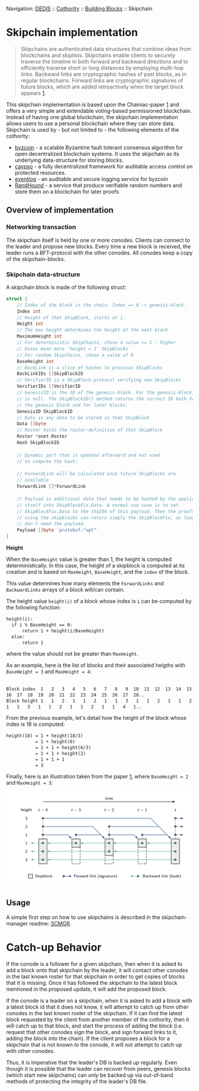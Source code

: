 Navigation: [DEDIS](https://github.com/dedis/doc/tree/master/README.md) ::
[Cothority](../README.md) ::
[Building Blocks](../doc/BuildingBlocks.md) ::
Skipchain

# Skipchain implementation

> Skipchains are authenticated data structures that combine ideas from 
> blockchains and skiplists. Skipchains enable clients
> to securely traverse the timeline in both forward and backward directions 
> and to efficiently traverse short or long distances by employing 
> multi-hop links. Backward links are cryptographic hashes of past blocks, 
> as in regular blockchains. Forward links are cryptographic signatures of 
> future blocks, which are added retroactively when the target block appears 
> [1](https://www.usenix.org/system/files/conference/usenixsecurity17/sec17-nikitin.pdf).

This skipchain implementation is based upon the Chainiac-paper
[1](https://www.usenix.org/system/files/conference/usenixsecurity17/sec17-nikitin.pdf)
and offers a very simple and extendable voting-based permissioned blockchain.
Instead of having one global blockchain, the skipchain implementation allows
users to use a personal blockchain where they can store data. Skipchain is used
by - but not limited to - the following elements of the cothority:

- [byzcoin](../byzcoin) - a scalable Byzantine fault tolerant consensus
algorithm for open decentralized blockchain systems. It uses the skipchain as its
underlying data-structure for storing blocks.
- [caypso](../calypso) - a fully decentralized framework for auditable access control
on protected resources.
- [eventlog](../eventlog) - an auditable and secure logging service for byzcoin
- [RandHound](https://github.com/dedis/paper_17_randomness) - a service that produce 
verifiable random numbers and store them on a blockchain for later proofs

## Overview of implementation

### Networking transaction

The skipchain itself is held by one or more conodes. Clients can connect to the
leader and propose new blocks. Every time a new block is received, the leader
runs a BFT-protocol with the other conodes. All conodes keep a copy of the
skipchain-blocks.

### Skipchain data-structure

A skipchain block is made of the following struct:

```go
struct {
	// Index of the block in the chain. Index == 0 -> genesis-block.
	Index int
	// Height of that SkipBlock, starts at 1.
	Height int
	// The max height determines the height of the next block
	MaximumHeight int
	// For deterministic SkipChains, chose a value >= 1 - higher
	// bases mean more 'height = 1' SkipBlocks
	// For random SkipChains, chose a value of 0
	BaseHeight int
	// BackLink is a slice of hashes to previous SkipBlocks
	BackLinkIDs []SkipBlockID
	// VerifierID is a SkipBlock-protocol verifying new SkipBlocks
	VerifierIDs []VerifierID
	// GenesisID is the ID of the genesis-block. For the genesis-block, this
	// is null. The SkipBlockID() method returns the correct ID both for
	// the genesis block and for later blocks.
	GenesisID SkipBlockID
	// Data is any data to be stored in that SkipBlock
	Data []byte
	// Roster holds the roster-definition of that SkipBlock
	Roster *onet.Roster
	Hash SkipBlockID

	// Dynamic part that is updated afterward and not used
	// to compute the hash:
  
	// ForwardLink will be calculated once future SkipBlocks are
	// available
	ForwardLink []*ForwardLink

	// Payload is additional data that needs to be hashed by the application
	// itself into SkipBlockFix.Data. A normal use case is to set
	// SkipBlockFix.Data to the sha256 of this payload. Then the proofs
	// using the skipblocks can return simply the SkipBlockFix, as long as they
	// don't need the payload.
	Payload []byte `protobuf:"opt"`
}
```

**Height**

When the `BaseHeight` value is greater than 1, the height is computed deterministically.
In this case, the height of a skipblock is computed at its creation and is based on `MaxHeight`, 
`BaseHeight`, and the `index` of the block.

This value determines how many elements the `ForwardLinks` and `BackwardLinks` arrays
of a block will/can contain.

The height value `height(i)` of a block whose index is `i` can be computed by the following function:

```
height(i):
  if i % BaseHeight == 0:
      return 1 + height(i/BaseHeight)
  else:
      return 1
```

where the value should not be greater than `MaxHeight`.


As an example, here is the list of blocks and their associated heigths with
`BaseHeight = 3` and `MaxHeight = 4`: 

```

Block index  1   2   3   4   5   6   7   8   9  10  11  12  13  14  15  16  17  18  19  20  21  22  23  24  25  26  27  28..
Block height 1   1   2   1   1   2   1   1   3   1   1   2   1   1   2   1   1   3   1   1   2   1   1   2   1   1   4   1..    

```

From the previous example, let's detail how the height of the block whose index is 18 is computed:

```
height(18) = 1 + height(18/3)
           = 1 + height(6)
           = 1 + 1 + height(6/3)
           = 1 + 1 + height(2)
           = 1 + 1 + 1
           = 3
```

Finally, here is an illustration taken from the paper [1](https://www.usenix.org/system/files/conference/usenixsecurity17/sec17-nikitin.pdf), where `BaseHeight = 2` and `MaxHeight = 3`:

![](skipchain_example.png)

## Usage

A simple first step on how to use skipchains is described in the
skipchain-manager readme: [SCMGR](../scmgr/README.md).

# Catch-up Behavior

If the conode is a follower for a given skipchain, then when it is asked to add
a block onto that skipchain by the leader, it will contact other conodes in the
last known roster for that skipchain in order to get copies of blocks that it is
missing. Once it has followed the skipchain to the latest block mentioned in the
proposed update, it will add the proposed block.

If the conode is a leader on a skipchain, when it is asked to add a block with a
latest block id that it does not know, it will attempt to catch up from other
conodes in the last known roster of the skipchain. If it can find the latest
block requested by the client from another member of the cothority, then it will
catch up to that block, and start the process of adding the block (i.e. request
that other conodes sign the block, and sign forward links to it, adding the
block into the chain). If the client proposes a block for a skipchain that is
not known to the conode, it will not attempt to catch up with other conodes.

Thus, it is imperative that the leader's DB is backed up regularly. Even though
it is possible that the leader can recover from peers, genesis blocks (which
start new skipchains) can *only* be backed up via out-of-band methods of
protecting the integrity of the leader's DB file.

